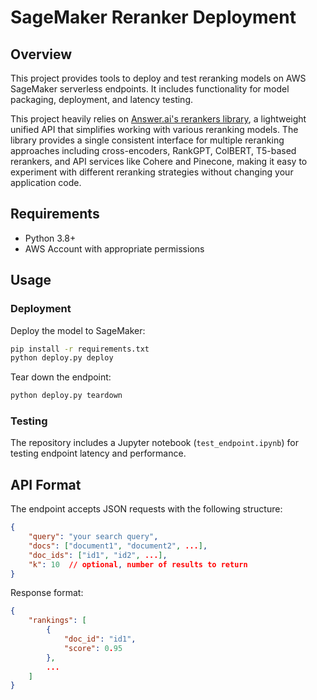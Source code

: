 # SageMaker Reranker Deployment

## Overview

This project provides tools to deploy and test reranking models on AWS SageMaker serverless endpoints. It includes functionality for model packaging, deployment, and latency testing.

This project heavily relies on [Answer.ai's rerankers library](https://github.com/AnswerDotAI/rerankers), a lightweight unified API that simplifies working with various reranking models. The library provides a single consistent interface for multiple reranking approaches including cross-encoders, RankGPT, ColBERT, T5-based rerankers, and API services like Cohere and Pinecone, making it easy to experiment with different reranking strategies without changing your application code.

## Requirements

- Python 3.8+
- AWS Account with appropriate permissions

## Usage

### Deployment

Deploy the model to SageMaker:

```bash
pip install -r requirements.txt
python deploy.py deploy
```

Tear down the endpoint:

```bash
python deploy.py teardown
```

### Testing

The repository includes a Jupyter notebook (`test_endpoint.ipynb`) for testing endpoint latency and performance.


## API Format

The endpoint accepts JSON requests with the following structure:

```json
{
    "query": "your search query",
    "docs": ["document1", "document2", ...],
    "doc_ids": ["id1", "id2", ...],
    "k": 10  // optional, number of results to return
}
```

Response format:

```json
{
    "rankings": [
        {
            "doc_id": "id1",
            "score": 0.95
        },
        ...
    ]
}
```
```

